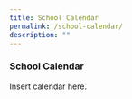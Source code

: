 ```yaml
---
title: School Calendar
permalink: /school-calendar/
description: ""
---
```

### School Calendar

Insert calendar here.